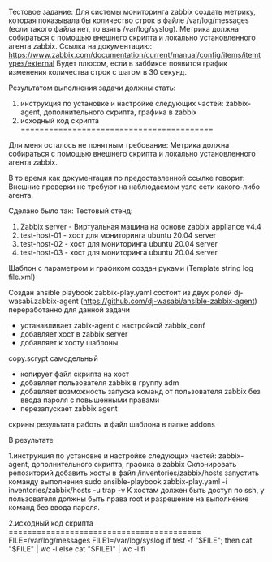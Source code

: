 Тестовое задание:
Для системы мониторинга zabbix создать метрику, которая показывала бы количество строк в файле /var/log/messages (если такого файла нет, то взять /var/log/syslog). 
Метрика должна собираться с помощью внешнего скрипта и локально установленного агента zabbix. 
Ссылка на документацию: https://www.zabbix.com/documentation/current/manual/config/items/itemtypes/external
Будет плюсом, если в заббиксе появится график изменения количества строк с шагом в 30 секунд.

Результатом выполнения задачи должны стать:
1. инструкция по установке и настройке следующих частей: zabbix-agent, дополнительного скрипта, графика в zabbix
2. исходный код скрипта
=========================================

Для меня осталось не понятным требование: Метрика должна собираться с помощью внешнего скрипта и локально установленного агента zabbix.

В то время как документация по предоставленной ссылке говорит: Внешние проверки не требуют на наблюдаемом узле сети какого-либо агента.

Сделано было так:
Тестовый стенд:
1. Zabbix server - Виртуальная машина на основе zabbix appliance v4.4
2. test-host-01 - хост для мониторинга ubuntu 20.04 server
3. test-host-02 - хост для мониторинга ubuntu 20.04 server
4. test-host-03 - хост для мониторинга ubuntu 20.04 server

Шаблон с параметром и графиком создан руками (Template string log file.xml)

Создан ansible playbook zabbix-play.yaml
состоит из двух ролей
dj-wasabi.zabbix-agent (https://github.com/dj-wasabi/ansible-zabbix-agent) переработанно для данной задачи
- устанавливает zabix-agent с настройкой zabbix_conf
- добавляет хост в zabbix server
- добавляет к хосту шаблоны

copy.scrypt самодельный
- копирует файл скрипта на хост 
- добавляет пользователя zabbix в группу adm
- добавляет возможность запуска команд от пользователя zabbix без ввода пароля с повышенными правами
- перезапускает zabbix agent

скрины результата работы и файл шаблона в папке addons

В результате

1.инструкция по установке и настройке следующих частей: zabbix-agent, дополнительного скрипта, графика в zabbix
Склонировать репозиторий
добавить хосты в файл /inventories/zabbix/hosts
запустить команду выполнения 
sudo ansible-playbook zabbix-play.yaml -i inventories/zabbix/hosts -u trap -v
К хостам должен быть доступ по ssh, у пользователя должны быть права root и разрешение на выполнение команд без ввода пароля.

2.исходный код скрипта =========================================
FILE=/var/log/messages
FILE1=/var/log/syslog
if test -f "$FILE"; then
    cat "$FILE" | wc -l
else
    cat "$FILE1" | wc -l
fi


